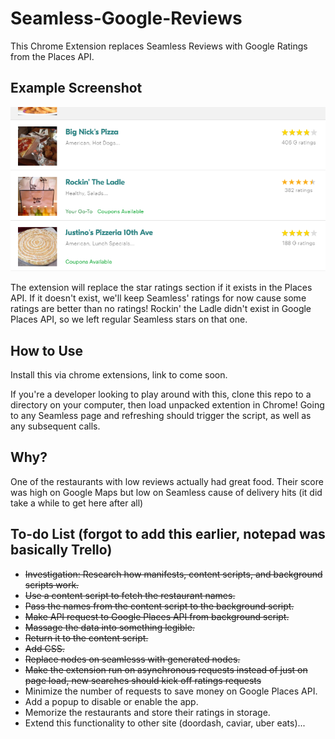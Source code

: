 # Seamless-Google-Reviews
This Chrome Extension replaces Seamless Reviews with Google Ratings from the Places API.

## Example Screenshot
![Example](./images/sample.png)

The extension will replace the star ratings section if it exists in the Places API. If it doesn't exist, we'll keep Seamless' ratings for now cause some ratings are better than no ratings! Rockin' the Ladle didn't exist in Google Places API, so we left regular Seamless stars on that one.

## How to Use
Install this via chrome extensions, link to come soon.

If you're a developer looking to play around with this, clone this repo to a directory on your computer, then load unpacked extention in Chrome! Going to any Seamless page and refreshing should trigger the script, as well as any subsequent calls.

## Why?
One of the restaurants with low reviews actually had great food. Their score was high on Google Maps but low on Seamless cause of delivery hits (it did take a while to get here after all)

## To-do List (forgot to add this earlier, notepad was basically Trello)
- ~~Investigation: Research how manifests, content scripts, and background scripts work.~~
- ~~Use a content script to fetch the restaurant names.~~
- ~~Pass the names from the content script to the background script.~~
- ~~Make API request to Google Places API from background script.~~
- ~~Massage the data into something legible.~~
- ~~Return it to the content script.~~
- ~~Add CSS.~~
- ~~Replace nodes on seamlesss with generated nodes.~~
- ~~Make the extension run on asynchronous requests instead of just on page load, new searches should kick off ratings requests~~
- Minimize the number of requests to save money on Google Places API.
- Add a popup to disable or enable the app.
- Memorize the restaurants and store their ratings in storage.
- Extend this functionality to other site (doordash, caviar, uber eats)...
